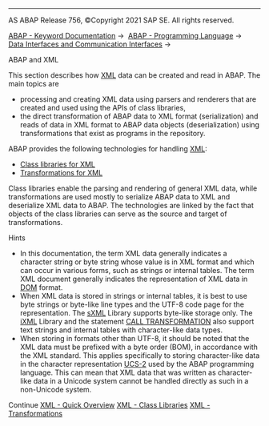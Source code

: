   

* * *

AS ABAP Release 756, ©Copyright 2021 SAP SE. All rights reserved.

[ABAP - Keyword Documentation](javascript:call_link\('abenabap.htm'\)) →  [ABAP - Programming Language](javascript:call_link\('abenabap_reference.htm'\)) →  [Data Interfaces and Communication Interfaces](javascript:call_link\('abenabap_data_communication.htm'\)) → 

ABAP and XML

This section describes how [XML](javascript:call_link\('abenxml_glosry.htm'\) "Glossary Entry") data can be created and read in ABAP. The main topics are

-   processing and creating XML data using parsers and renderers that are created and used using the APIs of class libraries,
-   the direct transformation of ABAP data to XML format (serialization) and reads of data in XML format to ABAP data objects (deserialization) using transformations that exist as programs in the repository.

ABAP provides the following technologies for handling [XML](javascript:call_link\('abenxml_oview.htm'\)):

-   [Class libraries for XML](javascript:call_link\('abenabap_xml_libs.htm'\))
-   [Transformations for XML](javascript:call_link\('abenabap_xml_trafos.htm'\))

Class libraries enable the parsing and rendering of general XML data, while transformations are used mostly to serialize ABAP data to XML and deserialize XML data to ABAP. The technologies are linked by the fact that objects of the class libraries can serve as the source and target of transformations.

Hints

-   In this documentation, the term XML data generally indicates a character string or byte string whose value is in XML format and which can occur in various forms, such as strings or internal tables. The term XML document generally indicates the representation of XML data in [DOM](javascript:call_link\('abendom_glosry.htm'\) "Glossary Entry") format.
-   When XML data is stored in strings or internal tables, it is best to use byte strings or byte-like line types and the UTF-8 code page for the representation. The [sXML](javascript:call_link\('abenabap_sxml_lib.htm'\)) Library supports byte-like storage only. The [iXML](javascript:call_link\('abenabap_ixml_lib.htm'\)) Library and the statement [CALL TRANSFORMATION](javascript:call_link\('abapcall_transformation.htm'\)) also support text strings and internal tables with character-like data types.
-   When storing in formats other than UTF-8, it should be noted that the XML data must be prefixed with a byte order (BOM), in accordance with the XML standard. This applies specifically to storing character-like data in the character representation [UCS-2](javascript:call_link\('abenucs2_glosry.htm'\) "Glossary Entry") used by the ABAP programming language. This can mean that XML data that was written as character-like data in a Unicode system cannot be handled directly as such in a non-Unicode system.

Continue
[XML - Quick Overview](javascript:call_link\('abenxml_oview.htm'\))
[XML - Class Libraries](javascript:call_link\('abenabap_xml_libs.htm'\))
[XML - Transformations](javascript:call_link\('abenabap_xml_trafos.htm'\))